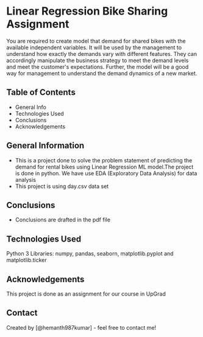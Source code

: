 # Linear Regression Bike Sharing Assignment
You are required to create model that demand for shared bikes with the available independent variables. It will be used by the management to understand how exactly the demands vary with different features. They can accordingly manipulate the business strategy to meet the demand levels and meet the customer's expectations. Further, the model will be a good way for management to understand the demand dynamics of a new market.

## Table of Contents
* General Info
* Technologies Used
* Conclusions
* Acknowledgements

## General Information
- This is a project done to solve the problem statement of predicting the demand for rental bikes    using Linear Regression ML model.The project is done in python. We have use EDA (Exploratory Data Analysis) for data analysis
- This project is using day.csv data set

## Conclusions
- Conclusions are drafted in the pdf file

## Technologies Used
Python 3 Libraries: numpy, pandas, seaborn, matplotlib.pyplot and matplotlib.ticker

## Acknowledgements
This project is done as an assignment for our course in UpGrad

## Contact
Created by [@hemanth987kumar] - feel free to contact me!